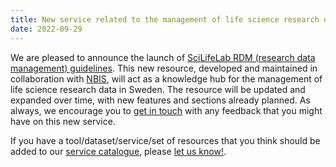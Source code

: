 ```yaml
---
title: New service related to the management of life science research data in Sweden
date: 2022-09-29
---
```


We are pleased to announce the launch of [SciLifeLab RDM (research data management) guidelines](https://data-guidelines.scilifelab.se). This new resource, developed and maintained in collaboration with [NBIS](https://nbis.se), will act as a knowledge hub for the management of life science research data in Sweden. The resource will be updated and expanded over time, with new features and sections already planned. As always, we encourage you to [get in touch](https://data-guidelines.scilifelab.se/contact/) with any feedback that you might have on this new service.

If you have a tool/dataset/service/set of resources that you think should be added to our [service catalogue](/services/), please [let us know!](/contact/).
